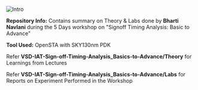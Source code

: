 

![Intro](https://user-images.githubusercontent.com/84861735/220158079-725fc5d1-6b99-4458-9c3f-915928f4334c.png)




**Repository Info:**  Contains summary on Theory & Labs done by **Bharti Navlani** during the 5 Days workshop on "Signoff Timing Analysis: Basic to Advance"

**Tool Used:**  OpenSTA with SKY130nm PDK

Refer **VSD-IAT-Sign-off-Timing-Analysis_Basics-to-Advance/Theory** for Learnings from Lectures

Refer **VSD-IAT-Sign-off-Timing-Analysis_Basics-to-Advance/Labs** for Reports on Experiment Performed in the Workshop 
